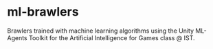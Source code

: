 # ml-brawlers
Brawlers trained with machine learning algorithms using the Unity ML-Agents Toolkit for the Artificial Intelligence for Games class @ IST.
